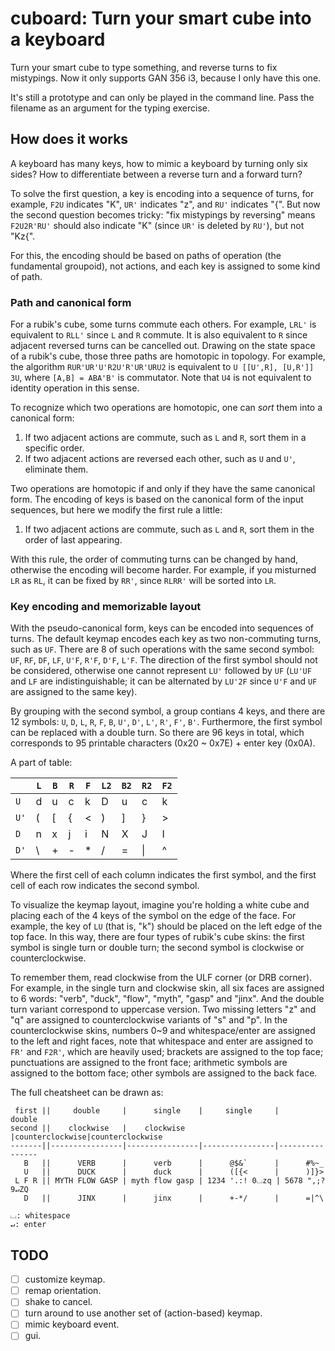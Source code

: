 # cuboard: Turn your smart cube into a keyboard

Turn your smart cube to type something, and reverse turns to fix mistypings. Now it only
supports GAN 356 i3, because I only have this one.

It's still a prototype and can only be played in the command line. Pass the filename as an
argument for the typing exercise.

## How does it works
A keyboard has many keys, how to mimic a keyboard by turning only six sides? How to
differentiate between a reverse turn and a forward turn?

To solve the first question, a key is encoding into a sequence of turns, for example,
`F2U` indicates "K", `UR'` indicates "z", and `RU'` indicates "{". But now the second
question becomes tricky: "fix mistypings by reversing" means `F2U2R'RU'` should also
indicate "K" (since `UR'` is deleted by `RU'`), but not "Kz{". 

For this, the encoding should be based on paths of operation (the fundamental groupoid),
not actions, and each key is assigned to some kind of path.

### Path and canonical form
For a rubik's cube, some turns commute each others. For example, `LRL'` is equivalent to
`RLL'` since `L` and `R` commute. It is also equivalent to `R` since adjacent reversed
turns can be cancelled out. Drawing on the state space of a rubik's cube, those three
paths are homotopic in topology. For example, the algorithm `RUR'UR'U'R2U'R'UR'URU2` is
equivalent to `U [[U',R], [U,R']] 3U`, where `[A,B] = ABA'B'` is commutator. Note that
`U4` is not equivalent to identity operation in this sense.

To recognize which two operations are homotopic, one can _sort_ them into a canonical
form:

1. If two adjacent actions are commute, such as `L` and `R`, sort them in a specific
   order.
2. If two adjacent actions are reversed each other, such as `U` and `U'`, eliminate them.

Two operations are homotopic if and only if they have the same canonical form. The
encoding of keys is based on the canonical form of the input sequences, but here we modify
the first rule a little:

1. If two adjacent actions are commute, such as `L` and `R`, sort them in the order of
   last appearing.

With this rule, the order of commuting turns can be changed by hand, otherwise the
encoding will become harder. For example, if you misturned `LR` as `RL`, it can be fixed
by `RR'`, since `RLRR'` will be sorted into `LR`.

### Key encoding and memorizable layout
With the pseudo-canonical form, keys can be encoded into sequences of turns. The default
keymap encodes each key as two non-commuting turns, such as `UF`. There are 8 of such
operations with the same second symbol: `UF`, `RF`, `DF`, `LF`, `U'F`, `R'F`, `D'F`,
`L'F`. The direction of the first symbol should not be considered, otherwise one cannot
represent `LU'` followed by `UF` (`LU'UF` and `LF` are indistinguishable; it can be
alternated by `LU'2F` since `U'F` and `UF` are assigned to the same key).

By grouping with the second symbol, a group contians 4 keys, and there are 12 symbols:
`U`, `D`, `L`, `R`, `F`, `B`, `U'`, `D'`, `L'`, `R'`, `F'`, `B'`. Furthermore, the first
symbol can be replaced with a double turn. So there are 96 keys in total, which
corresponds to 95 printable characters (0x20 ~ 0x7E) + enter key (0x0A).

A part of table:

|      | `L` | `B` | `R` | `F` | `L2` | `B2` | `R2` | `F2` |
| ---- | --- | --- | --- | --- | ---- | ---- | ---- | ---- |
| `U`  | d   | u   | c   | k   | D    | u    | c    | k    |
| `U'` | (   | \[  | {   | <   | )    | ]    | }    | >    |
| `D`  | n   | x   | j   | i   | N    | X    | J    | I    |
| `D'` | \\  | +   | -   | *   | /    | =    | \|   | ^    |

Where the first cell of each column indicates the first symbol, and the first cell of each
row indicates the second symbol.

To visualize the keymap layout, imagine you're holding a white cube and placing each of
the 4 keys of the symbol on the edge of the face. For example, the key of `LU` (that is,
"k") should be placed on the left edge of the top face. In this way, there are four types
of rubik's cube skins: the first symbol is single turn or double turn; the second symbol
is clockwise or counterclockwise.

To remember them, read clockwise from the ULF corner (or DRB corner). For example, in the
single turn and clockwise skin, all six faces are assigned to 6 words: "verb", "duck",
"flow", "myth", "gasp" and "jinx". And the double turn variant correspond to uppercase
version. Two missing letters "z" and "q" are assigned to counterclockwise variants of "s"
and "p". In the counterclockwise skins, numbers 0~9 and whitespace/enter are assigned to
the left and right faces, note that whitespace and enter are assigned to `FR'` and `F2R'`,
which are heavily used; brackets are assigned to the top face; punctuations are assigned
to the front face; arithmetic symbols are assigned to the bottom face; other symbols are
assigned to the back face.

The full cheatsheet can be drawn as:

```
 first ||     double     |      single    |     single     |     double
second ||    clockwise   |    clockwise   |counterclockwise|counterclockwise
-------||----------------|----------------|----------------|----------------
   B   ||      VERB      |      verb      |      @$&`      |      #%~_
   U   ||      DUCK      |      duck      |      ([{<      |      )]}>
 L F R || MYTH FLOW GASP | myth flow gasp | 1234 '.:! 0⌴zq | 5678 ",;? 9↵ZQ
   D   ||      JINX      |      jinx      |      +-*/      |      =|^\

⌴: whitespace
↵: enter
```

## TODO
- [ ] customize keymap.
- [ ] remap orientation.
- [ ] shake to cancel.
- [ ] turn around to use another set of (action-based) keymap.
- [ ] mimic keyboard event.
- [ ] gui.
